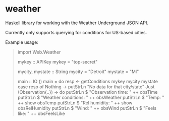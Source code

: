 # weather
Haskell library for working with the Weather Underground JSON API.

Currently only supports querying for conditions for US-based cities.

Example usage:

> import Web.Weather
>
> mykey :: APIKey
> mykey   = "top-secret"
>
> mycity, mystate :: String
> mycity  = "Detroit"
> mystate = "MI"
>
> main :: IO ()
> main = do
>   resp <- getConditions mykey mycity mystate
>   case resp of
>    Nothing -> putStrLn "No data for that city/state"
>    Just (Observation{..}) -> do
>      putStrLn $ "Observation time: " ++ obsTime
>      putStrLn $ "Weather conditions: " ++ obsWeather
>      putStrLn $ "Temp: " ++ show obsTemp
>      putStrLn $ "Rel humidity: " ++ show obsRelHumidity
>      putStrLn $ "Wind: " ++ obsWind
>      putStrLn $ "Feels like: " ++ obsFeelsLike
